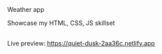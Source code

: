 ##
Weather app

Showcase my HTML, CSS, JS skillset
##
Live preview: https://quiet-dusk-2aa36c.netlify.app
